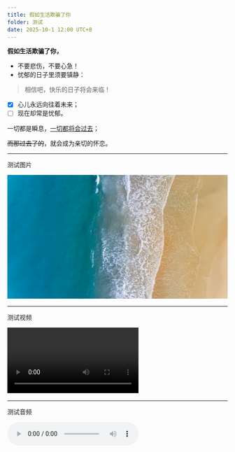 ```yaml
---
title: 假如生活欺骗了你
folder: 测试
date: 2025-10-1 12:00 UTC+8
---
```


**假如生活欺骗了你，**

- 不要悲伤，不要心急！
- 忧郁的日子里须要镇静：

> 相信吧，快乐的日子将会来临！

- [x] 心儿永远向往着未来；
- [ ] 现在却常是忧郁。

一切都是瞬息，<u>一切都将会过去</u>；

~~而那过去了的~~，就会成为亲切的怀恋。

---

测试图片

![](../assets/image_2025-09-30_qSWi7ufgDsZJCLLiNvvXIg.webp)

---

测试视频

<video controls="" src="https://www.w3school.com.cn/example/html5/mov_bbb.mp4"></video>

---

测试音频

<audio controls="" src="https://www.w3school.com.cn/example/html5/mov_bbb.mp4"></audio>
